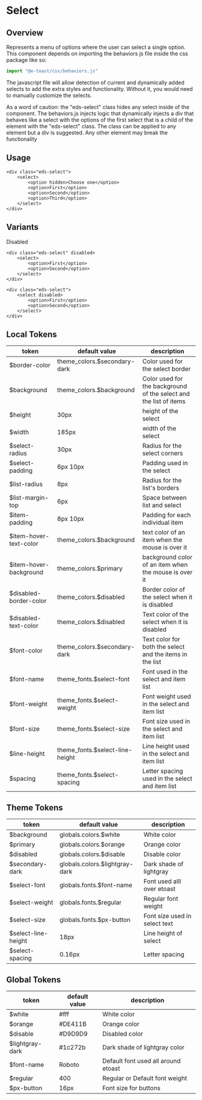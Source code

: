 # Select

## Overview

Represents a menu of options where the user can select a single option. This component depends on importing the behaviors js file inside the css package like so:

```javascript
import "@e-toast/css/behaviors.js"
```

The javascript file will allow detection of current and dynamically added selects to add the extra styles and functionality. Without it, you would need to manually customize the selects.

As a word of caution: the "eds-select" class hides any select inside of the component. The behaviors.js injects logic that dynamically injects a div that behaves like a select with the options of the first select that is a child of the element with the "eds-select" class. The class can be applied to any element but a div is suggested. Any other element may break the functionality

## Usage
```interactive
<div class="eds-select">
    <select>
        <option hidden>Choose one</option>
        <option>First</option>
        <option>Second</option>
        <option>Third</option>
    </select>
</div>
```

## Variants

Disabled


```interactive
<div class="eds-select" disabled>
    <select>
        <option>First</option>
        <option>Second</option>
    </select>
</div>
```

```interactive
<div class="eds-select">
    <select disabled>
        <option>First</option>
        <option>Second</option>
    </select>
</div>
```

## Local Tokens

| token | default value | description |
| ----- | ------------- | ----------- |
| $border-color | theme_colors.$secondary-dark | Color used for the select border | 
| $background | theme_colors.$background | Color used for the background of the select and the list of items |
| $height | 30px | height of the select |
| $width | 185px | width of the select |
| $select-radius | 30px | Radius for the select corners |
| $select-padding | 6px 10px | Padding used in the select |
| $list-radius | 8px | Radius for the list's borders |
| $list-margin-top | 6px | Space between list and select | 
| $item-padding | 8px 10px | Padding for each individual item |
| $item-hover-text-color | theme_colors.$background | text color of an item when the mouse is over it |
| $item-hover-background | theme_colors.$primary | background color of an item when the mouse is over it |
| $disabled-border-color | theme_colors.$disabled | Border color of the select when it is disabled |
| $disabled-text-color | theme_colors.$disabled | Text color of the select when it is disabled |
| $font-color | theme_colors.$secondary-dark | Text color for both the select and the items in the list |
| $font-name | theme_fonts.$select-font | Font used in the select and item list |
| $font-weight | theme_fonts.$select-weight | Font weight used in the select and item list |
| $font-size | theme_fonts.$select-size | Font size used in the select and item list |
| $line-height | theme_fonts.$select-line-height | Line height used in the select and item list |
| $spacing | theme_fonts.$select-spacing | Letter spacing used in the select and item list |


## Theme Tokens

| token | default value | description |
| ----- | ------------- | ----------- |
| $background | globals.colors.$white | White color |
| $primary | globals.colors.$orange | Orange color |
| $disabled | globals.colors.$disable | Disable color |
| $secondary-dark | globals.colors.$lightgray-dark | Dark shade of lightgray |
| $select-font | globals.fonts.$font-name | Font used alll over etoast |
| $select-weight | globals.fonts.$regular | Regular font weight |
| $select-size | globals.fonts.$px-button | Font size used in select text |
| $select-line-height | 18px | Line height of select |
| $select-spacing | 0.16px | Letter spacing |

## Global Tokens

| token | default value | description |
| ----- | ------------- | ----------- |
| $white | #fff | White color |
| $orange | #DE411B | Orange color |
| $disable | #D9D9D9 | Disabled color |
| $lightgray-dark | #1c272b | Dark shade of lightgray color |
| $font-name | Roboto | Default font used all around etoast |
| $regular | 400 | Regular or Default font weight |
| $px-button | 16px | Font size for buttons |